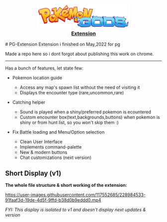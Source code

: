 <a href="link">
    <h3 align="center">
        <img src="./resources/mws-logo.png" length="400" width="300"><br>
        <bold>Extension</bold>
    </h3>
</a>
# PG-Extension
Extension i finished on May,2022 for pg

Made a repo here so i dont forgot about publishing this work on chrome.

-------------

Has a bunch of features, let state few:

+ Pokemon location guide
     - Access any map's spawn list without the need of visiting it
     - Displays the encounter type (rare,uncommon,rare)

+ Catching helper
     - Sound is played when a shiny/preferred pokemon is ecountered
     - Custom encounter box(text,backgrounds,buttons) when pokemon is shiny or from hunt list, so you won't skip them :)

+ Fix Battle loading and Menu/Option selection

     + Clean User Interface
     - Implements command-palette 
     - New & modern buttons
     - Chat customizations (next version)
     

## Short Display (v1)
**The whole file structure & short working of the extension:**


https://user-images.githubusercontent.com/117552685/228984533-91faaf3d-19de-4d5f-9ffd-b38d0b9eddd0.mp4

*FYI: This display is isolated to v1 and doesn't display next updates & version*
